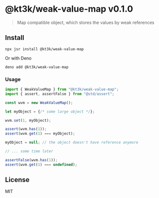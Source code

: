 # @kt3k/weak-value-map v0.1.0

> Map compatible object, which stores the values by weak references

## Install

```
npx jsr install @kt3k/weak-value-map
```

Or with Deno

```
deno add @kt3k/weak-value-map
```

### Usage

```ts
import { WeakValueMap } from "@kt3k/weak-value-map";
import { assert, assertFalse } from "@std/assert";

const wvm = new WeakValueMap();

let myObject = {/* some large object */};

wvm.set(1, myObject);

assert(wvm.has(1));
assert(wvm.get(1) === myObject);

myObject = null; // the object doesn't have reference anymore

// ... some time later

assertFalse(wvm.has(1));
assert(wvm.get(1) === undefined);
```

## License

MIT
